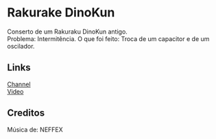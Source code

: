 # Rakurake DinoKun
Conserto de um Rakuraku DinoKun antigo.  
Problema: Intermitência.
O que foi feito: Troca de um capacitor e de um oscilador.

## Links
[Channel](https://www.youtube.com/channel/UCFoWwgoWsV5S6YUhWTMLMNQ)  
[Video](https://youtu.be/Sq4zIyQ0l68)  

## Creditos
Música de: NEFFEX